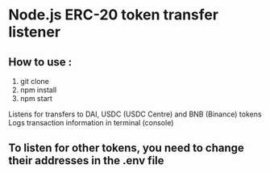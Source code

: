 # Node.js ERC-20 token transfer listener

## How to use :
1. git clone
2. npm install
3. npm start

Listens for transfers to DAI, USDC (USDC Centre) and BNB (Binance) tokens
Logs transaction information in terminal (console)

## To listen for other tokens, you need to change their addresses in the .env file